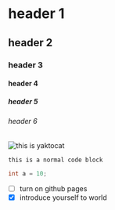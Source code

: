 # header 1
## header 2
### header 3
#### header 4
##### header 5
###### header 6
![this is yaktocat](https://octodex.github.com/images/yaktocat.png)

```
this is a normal code block
```

``` c++
int a = 10;
```
- [ ] turn on github pages
- [x] introduce yourself to world
